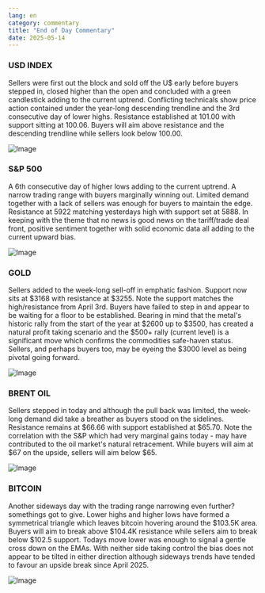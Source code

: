 ```yaml
---
lang: en
category: commentary
title: "End of Day Commentary"
date: 2025-05-14
---
```


### USD INDEX

Sellers were first out the block and sold off the U$ early before buyers stepped in, closed higher than the open and concluded with a green candlestick adding to the current uptrend. Conflicting technicals show price action contained under the year-long descending trendline and the 3rd consecutive day of lower highs. Resistance established at 101.00 with support sitting at 100.06. Buyers will aim above resistance and the descending trendline while sellers look below 100.00.

![Image](https://markleighedu.github.io/img/May-2025/14-May-2025/usdindex.jpg)

### S&P 500

A 6th consecutive day of higher lows adding to the current uptrend. A narrow trading range with buyers marginally winning out. Limited demand together with a lack of sellers was enough for buyers to maintain the edge. Resistance at 5922 matching yesterdays high with support set at 5888. In keeping with the theme that no news is good news on the tariff/trade deal front, positive sentiment together with solid economic data all adding to the current upward bias. 

![Image](https://markleighedu.github.io/img/May-2025/14-May-2025/sp500.jpg)

### GOLD

Sellers added to the week-long sell-off in emphatic fashion. Support now sits at $3168 with resistance at $3255. Note the support matches the high/resistance from April 3rd. Buyers have failed to step in and appear to be waiting for a floor to be established. Bearing in mind that the metal's historic rally from the start of the year at $2600 up to $3500, has created a natural profit taking scenario and the $500+ rally (current level) is a significant move which confirms the commodities safe-haven status. Sellers, and perhaps buyers too, may be eyeing the $3000 level as being pivotal going forward. 

![Image](https://markleighedu.github.io/img/May-2025/14-May-2025/gold.jpg)

### BRENT OIL

Sellers stepped in today and although the pull back was limited, the week-long demand did take a breather as buyers stood on the sidelines. Resistance remains at $66.66 with support established at $65.70. Note the correlation with the S&P which had very marginal gains today - may have contributed to the oil market's natural retracement. While buyers will aim at $67 on the upside, sellers will aim below $65.

![Image](https://markleighedu.github.io/img/May-2025/14-May-2025/brentoil.jpg)

### BITCOIN

Another sideways day with the trading range narrowing even further?somethings got to give. Lower highs and higher lows have formed a symmetrical triangle which leaves bitcoin hovering around the $103.5K area. Buyers will aim to break above $104.4K resistance while sellers aim to break below $102.5 support. Todays move lower was enough to signal a gentle cross down on the EMAs. With neither side taking control the bias does not appear to be tilted in either direction although sideways trends have tended to favour an upside break since April 2025.

![Image](https://markleighedu.github.io/img/May-2025/14-May-2025/bitcoin.jpg)

